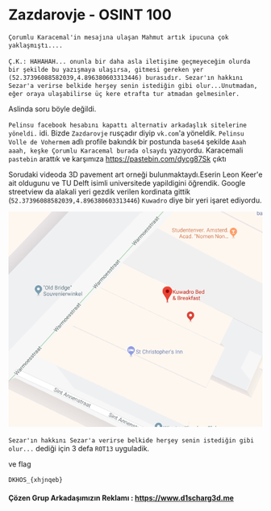 # Zazdarovje - OSINT 100


```
Çorumlu Karacemal'in mesajına ulaşan Mahmut artık ipucuna çok yaklaşmıştı....

Ç.K.: HAHAHAH... onunla bir daha asla iletişime geçmeyeceğim olurda bir şekilde bu yazışmaya ulaşırsa, gitmesi gereken yer (52.37396088582039,4.896380603313446) burasıdır. Sezar'ın hakkını Sezar'a verirse belkide herşey senin istediğin gibi olur...Unutmadan, eğer oraya ulaşabilirse üç kere etrafta tur atmadan gelmesinler.

```

Aslinda soru böyle değildi.

`Pelinsu facebook hesabını kapattı alternativ arkadaşlık sitelerine yöneldi.` idi. Bizde `Zazdarovje` rusçadır diyip `vk.com`'a yöneldik. `Pelinsu Volle de Vohermem` adlı profile bakındık bir postunda `base64` şekilde `Aaah aaah, keşke Çorumlu Karacemal burada olsaydı` yazıyordu. Karacemali `pastebin` arattık ve karşımıza  https://pastebin.com/dycg87Sk çıktı

Sorudaki videoda 3D pavement art orneği bulunmaktaydı.Eserin Leon Keer'e ait oldugunu ve TU Delft isimli universitede yapildigini öğrendik. Google streetview da alakali yeri gezdik verilen kordinata gittik (`52.37396088582039,4.896380603313446`)  `Kuwadro` diye bir yeri işaret ediyordu.

![](Kuwadro.png)

`Sezar'ın hakkını Sezar'a verirse belkide herşey senin istediğin gibi olur...` dediği için 3 defa `ROT13` uyguladik.


ve flag
```
DKHOS_{xhjnqeb}
```
#### Çözen Grup Arkadaşımızın Reklamı : https://www.d1scharg3d.me
